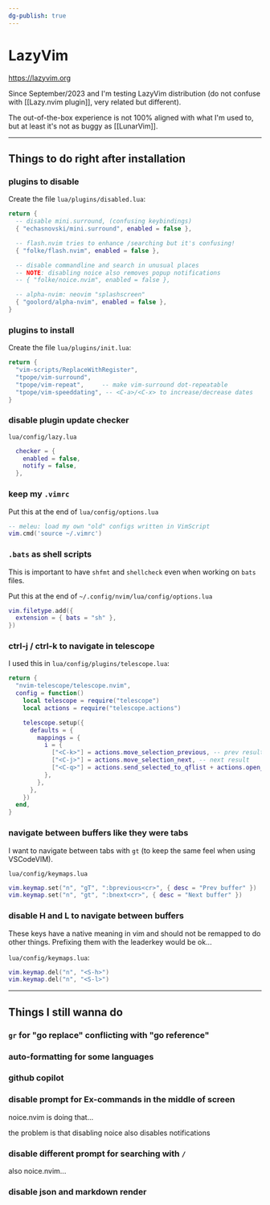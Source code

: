 ```yaml
---
dg-publish: true
---
```

# LazyVim

<https://lazyvim.org>

Since September/2023 and I'm testing LazyVim distribution (do not confuse with [[Lazy.nvim plugin]], very related but different).

The out-of-the-box experience is not 100% aligned with what I'm used to, but at least it's not as buggy as [[LunarVim]].

---

## Things to do right after installation

### plugins to disable

Create the file `lua/plugins/disabled.lua`:
```lua
return {
  -- disable mini.surround, (confusing keybindings)
  { "echasnovski/mini.surround", enabled = false },

  -- flash.nvim tries to enhance /searching but it's confusing!
  { "folke/flash.nvim", enabled = false },

  -- disable commandline and search in unusual places
  -- NOTE: disabling noice also removes popup notifications
  -- { "folke/noice.nvim", enabled = false },

  -- alpha-nvim: neovim "splashscreen"
  { "goolord/alpha-nvim", enabled = false },
}
```

### plugins to install

Create the file `lua/plugins/init.lua`:
```lua
return {
  "vim-scripts/ReplaceWithRegister",
  "tpope/vim-surround",
  "tpope/vim-repeat",     -- make vim-surround dot-repeatable
  "tpope/vim-speeddating", -- <C-a>/<C-x> to increase/decrease dates
}
```

### disable plugin update checker

`lua/config/lazy.lua`
```lua
  checker = {
    enabled = false,
    notify = false,
  },
```

### keep my `.vimrc`

Put this at the end of `lua/config/options.lua`

```lua
-- meleu: load my own "old" configs written in VimScript
vim.cmd('source ~/.vimrc')
```

### `.bats` as shell scripts

This is important to have `shfmt` and `shellcheck` even when working on `bats` files.

Put this at the end of `~/.config/nvim/lua/config/options.lua`

```lua
vim.filetype.add({
  extension = { bats = "sh" },
})
```

### ctrl-j / ctrl-k to navigate in telescope

I used this in `lua/config/plugins/telescope.lua`:
```lua
return {
  "nvim-telescope/telescope.nvim",
  config = function()
    local telescope = require("telescope")
    local actions = require("telescope.actions")

    telescope.setup({
      defaults = {
        mappings = {
          i = {
            ["<C-k>"] = actions.move_selection_previous, -- prev result
            ["<C-j>"] = actions.move_selection_next, -- next result
            ["<C-q>"] = actions.send_selected_to_qflist + actions.open_qflist,
          },
        },
      },
    })
  end,
}
```


### navigate between buffers like they were tabs

I want to navigate between tabs with `gt` (to keep the same feel when using VSCodeVIM).

`lua/config/keymaps.lua`
```lua
vim.keymap.set("n", "gT", ":bprevious<cr>", { desc = "Prev buffer" })
vim.keymap.set("n", "gt", ":bnext<cr>", { desc = "Next buffer" })
```

### disable H and L to navigate between buffers

These keys have a native meaning in vim and should not be remapped to do other things. Prefixing them with the leaderkey would be ok...

`lua/config/keymaps.lua`:
```lua
vim.keymap.del("n", "<S-h>")
vim.keymap.del("n", "<S-l>")
```


---

## Things I still wanna do

### `gr` for "go replace" conflicting with "go reference"

### auto-formatting for some languages

### github copilot

### disable prompt for Ex-commands in the middle of screen

noice.nvim is doing that...

the problem is that disabling noice also disables notifications

### disable different prompt for searching with `/`

also noice.nvim...

### disable json and markdown render